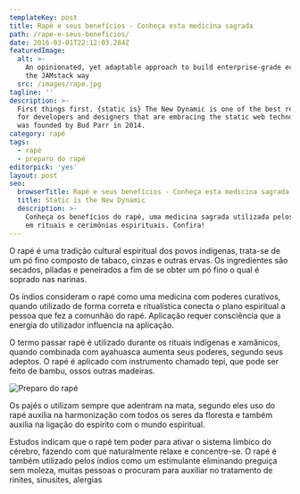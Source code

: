 ```yaml
---
templateKey: post
title: Rapé e seus benefícios - Conheça esta medicina sagrada
path: /rape-e-seus-beneficios/
date: 2016-03-01T22:12:03.284Z
featuredImage:
  alt: >-
    An opinionated, yet adaptable approach to build enterprise-grade ecommerce,
    the JAMstack way
  src: /images/rape.jpg
tagline: ''
description: >-
  First things first. {static is} The New Dynamic is one of the best resources
  for developers and designers that are embracing the static web technology. It
  was founded by Bud Parr in 2014.
category: rapé
tags:
  - rapé
  - preparo do rapé
editorpick: 'yes'
layout: post
seo:
  browserTitle: Rapé e seus benefícios - Conheça esta medicina sagrada
  title: Static is the New Dynamic
  description: >-
    Conheça os benefícios do rapé, uma medicina sagrada utilizada pelos índios
    em rituais e cerimônias espirituais. Confira!
---
```

O rapé é uma tradição cultural espiritual dos povos indígenas, trata-se de um pó fino composto de tabaco, cinzas e outras ervas. Os ingredientes são secados, piladas e peneirados a fim de se obter um pó fino o qual é soprado nas narinas.

Os índios consideram o rapé como uma medicina com poderes curativos, quando utilizado de forma correta e ritualística conecta o plano espiritual a pessoa que fez a comunhão do rapé. Aplicação requer consciência que a energia do utilizador influencia na aplicação.

O termo passar rapé é utilizado durante os rituais indígenas e xamânicos, quando combinada com ayahuasca aumenta seus poderes, segundo seus adeptos. O rapé é aplicado com instrumento chamado tepi, que pode ser feito de bambu, ossos outras madeiras.

![Preparo do rapé](/images/preparo-do-rapé.jpg "Preparo do rapé")

Os pajés o utilizam sempre que adentram na mata, segundo eles uso do rapé auxilia na harmonização com todos os seres da floresta e também auxilia na ligação do espírito com o mundo espiritual.

Estudos indicam que o rapé tem poder para ativar o sistema límbico do cérebro, fazendo com que naturalmente relaxe e concentre-se. O rapé é também utilizado pelos índios como um estimulante eliminando preguiça sem moleza, muitas pessoas o procuram para auxiliar no tratamento de rinites, sinusites, alergias
